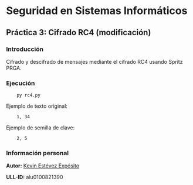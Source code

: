 # Seguridad en Sistemas Informáticos

## Práctica 3: Cifrado RC4 (modificación)

### Introducción

Cifrado y descifrado de mensajes mediante el cifrado RC4 usando Spritz PRGA.

### Ejecución

~~~
    py rc4.py
~~~

Ejemplo de texto original:

~~~
    1, 34
~~~

Ejemplo de semilla de clave:

~~~
    2, 5
~~~

### Información personal

**Autor:** [Kevin Estévez Expósito](https://alu0100821390.github.io/)

**ULL-ID:** alu0100821390
